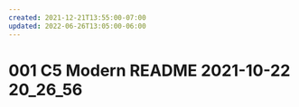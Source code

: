 ```yaml
---
created: 2021-12-21T13:55:00-07:00
updated: 2022-06-26T13:05:00-06:00
---
```

# 001 C5 Modern README 2021-10-22 20_26_56
